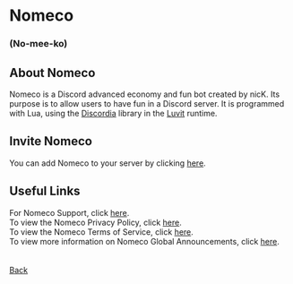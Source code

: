 # Nomeco
### (No-mee-ko)
## About Nomeco
Nomeco is a Discord advanced economy and fun bot created by nicK. Its purpose is to allow users to have fun in a Discord server. It is programmed with Lua, using the [Discordia](https://github.com/SinisterRectus/Discordia) library in the [Luvit](https://luvit.io) runtime.

## Invite Nomeco
You can add Nomeco to your server by clicking [here](https://discord.com/oauth2/authorize?client_id=1228869890962886656&permissions=8&scope=bot).

## Useful Links
For Nomeco Support, click [here](https://discord.gg/uGa5quEc7z).\
To view the Nomeco Privacy Policy, click [here](https://nickisadev.github.io/Nomeco/Privacy-Policy).\
To view the Nomeco Terms of Service, click [here](https://nickisadev.github.io/Nomeco/Terms-of-Service).\
To view more information on Nomeco Global Announcements, click [here](https://nickisadev.github.io/Nomeco/Global-Announcements).\
\
\
[Back](https://nickisadev.github.io)
